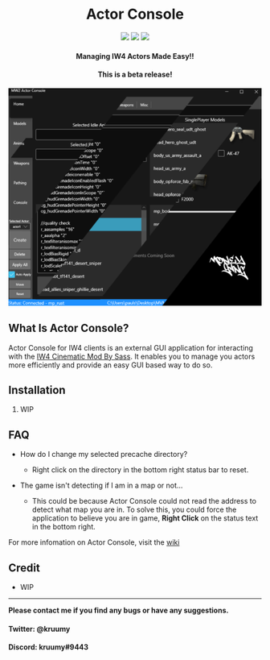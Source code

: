 <h1 align="center">
  <br>
  Actor Console
  <br>
</h1>

<div align="center">
  <a href="https://github.com/kruumy/Actor-Console-iw4/releases"><img src="https://img.shields.io/github/v/release/kruumy/Actor-Console-iw4?label=Latest%20version&style=flat-square"></a>
  <a href="https://github.com/kruumy/Actor-Console-iw4/releases""><img src="https://img.shields.io/github/downloads/kruumy/Actor-Console-iw4/total"></a>
  <a href="https://paypal.me/JPauls281"><img src="https://img.shields.io/badge/Donate-Paypal-orange?style=flat-square"></a>
</div>

<h4 align="center">Managing IW4 Actors Made Easy!</a>!</h4>
<h4 align="center">This is a beta release</a>!</h4>

<div align="center">
  <a href="https://github.com/kruumy/Actor-Console-iw4/blob/main/preview.png">
    <img src="preview.png" alt="Preivew">
  </a>
</div>

## What Is Actor Console?

Actor Console for IW4 clients is an external GUI application for interacting with the [IW4 Cinematic Mod By Sass](https://github.com/sortileges/iw4cine). It enables you to manage you actors more efficiently and provide an easy GUI based way to do so.

## Installation

1. WIP
                                       

## FAQ

* How do I change my selected precache directory?
    * Right click on the directory in the bottom right status bar to reset.

* The game isn't detecting if I am in a map or not...
    * This could be because Actor Console could not read the address to detect what map you are in. To solve this, you could force the application to believe you are in game, **Right Click** on the status text in the bottom right.



For more infomation on Actor Console, visit the [wiki](https://github.com/kruumy/Actor-Console-iw4/wiki)

## Credit

- WIP


---

**Please contact me if you find any bugs or have any suggestions.**
#### Twitter: @kruumy
#### Discord: kruumy#9443



